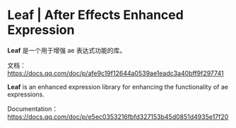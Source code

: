 # Leaf | After Effects Enhanced Expression
**Leaf** 是一个用于增强 ae 表达式功能的库。

文档：https://docs.qq.com/doc/p/afe9c19f12644a0539ae1eadc3a40bff9f297741

**Leaf** is an enhanced expression library for enhancing the functionality of ae expressions.

Documentation：https://docs.qq.com/doc/p/e5ec0353216fbfd327153b45d0851d4935e17f20
